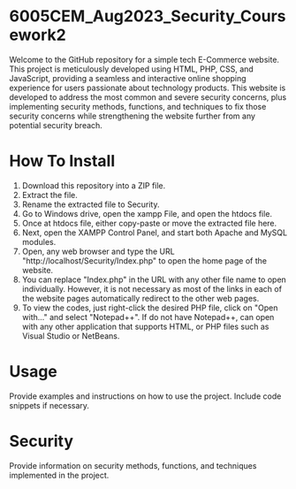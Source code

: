 # 6005CEM_Aug2023_Security_Coursework2

Welcome to the GitHub repository for a simple tech E-Commerce website. This project is meticulously developed using HTML, PHP, CSS, and JavaScript, providing a seamless and interactive online shopping experience for users passionate about technology products. This website is developed to address the most common and severe security concerns, plus implementing security methods, functions, and techniques to fix those security concerns while strengthening the website further from any potential security breach.

# How To Install 
1. Download this repository into a ZIP file.
2. Extract the file.
3. Rename the extracted file to Security.
4. Go to Windows drive, open the xampp File, and open the htdocs file.
5. Once at htdocs file, either copy-paste or move the extracted file here.
6. Next, open the XAMPP Control Panel, and start both Apache and MySQL modules.
7. Open, any web browser and type the URL "http://localhost/Security/Index.php" to open the home page of the website.
8. You can replace "Index.php" in the URL with any other file name to open individually. However, it is not necessary as most of the links in each of the website pages automatically redirect to the other web pages.
9. To view the codes, just right-click the desired PHP file, click on "Open with..." and select "Notepad++". If do not have Notepad++, can open with any other application that supports HTML, or PHP files such as Visual Studio or NetBeans.
   
# Usage
Provide examples and instructions on how to use the project. Include code snippets if necessary.

# Security
Provide information on security methods, functions, and techniques implemented in the project.
